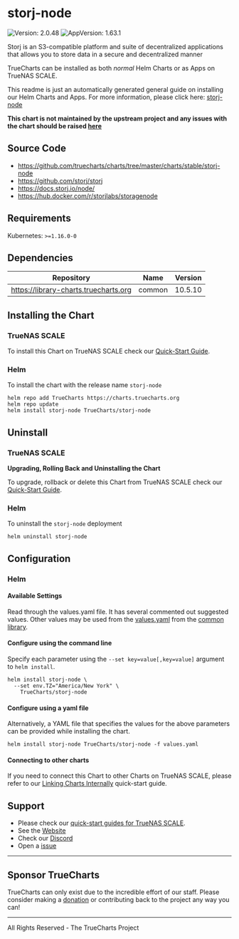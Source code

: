 # storj-node

![Version: 2.0.48](https://img.shields.io/badge/Version-2.0.48-informational?style=flat-square) ![AppVersion: 1.63.1](https://img.shields.io/badge/AppVersion-1.63.1-informational?style=flat-square)

Storj is an S3-compatible platform and suite of decentralized applications that allows you to store data in a secure and decentralized manner

TrueCharts can be installed as both *normal* Helm Charts or as Apps on TrueNAS SCALE.

This readme is just an automatically generated general guide on installing our Helm Charts and Apps.
For more information, please click here: [storj-node](https://truecharts.org/docs/charts/stable/storj-node)

**This chart is not maintained by the upstream project and any issues with the chart should be raised [here](https://github.com/truecharts/charts/issues/new/choose)**

## Source Code

* <https://github.com/truecharts/charts/tree/master/charts/stable/storj-node>
* <https://github.com/storj/storj>
* <https://docs.storj.io/node/>
* <https://hub.docker.com/r/storjlabs/storagenode>

## Requirements

Kubernetes: `>=1.16.0-0`

## Dependencies

| Repository | Name | Version |
|------------|------|---------|
| https://library-charts.truecharts.org | common | 10.5.10 |

## Installing the Chart

### TrueNAS SCALE

To install this Chart on TrueNAS SCALE check our [Quick-Start Guide](https://truecharts.org/docs/manual/SCALE%20Apps/Installing-an-App).

### Helm

To install the chart with the release name `storj-node`

```console
helm repo add TrueCharts https://charts.truecharts.org
helm repo update
helm install storj-node TrueCharts/storj-node
```

## Uninstall

### TrueNAS SCALE

**Upgrading, Rolling Back and Uninstalling the Chart**

To upgrade, rollback or delete this Chart from TrueNAS SCALE check our [Quick-Start Guide](https://truecharts.org/docs/manual/SCALE%20Apps/Quick-Start%20Guides/Upgrade-rollback-delete-an-App).

### Helm

To uninstall the `storj-node` deployment

```console
helm uninstall storj-node
```

## Configuration

### Helm

#### Available Settings

Read through the values.yaml file. It has several commented out suggested values.
Other values may be used from the [values.yaml](https://github.com/truecharts/library-charts/tree/main/charts/stable/common/values.yaml) from the [common library](https://github.com/k8s-at-home/library-charts/tree/main/charts/stable/common).

#### Configure using the command line

Specify each parameter using the `--set key=value[,key=value]` argument to `helm install`.

```console
helm install storj-node \
  --set env.TZ="America/New York" \
    TrueCharts/storj-node
```

#### Configure using a yaml file

Alternatively, a YAML file that specifies the values for the above parameters can be provided while installing the chart.

```console
helm install storj-node TrueCharts/storj-node -f values.yaml
```

#### Connecting to other charts

If you need to connect this Chart to other Charts on TrueNAS SCALE, please refer to our [Linking Charts Internally](https://truecharts.org/docs/manual/SCALE%20Apps/Quick-Start%20Guides/linking-apps) quick-start guide.

## Support

- Please check our [quick-start guides for TrueNAS SCALE](https://truecharts.org/docs/manual/SCALE%20Apps/Quick-Start%20Guides/Important-MUST-READ).
- See the [Website](https://truecharts.org)
- Check our [Discord](https://discord.gg/tVsPTHWTtr)
- Open a [issue](https://github.com/truecharts/apps/issues/new/choose)

---

## Sponsor TrueCharts

TrueCharts can only exist due to the incredible effort of our staff.
Please consider making a [donation](https://truecharts.org/docs/about/sponsor) or contributing back to the project any way you can!

---

All Rights Reserved - The TrueCharts Project
